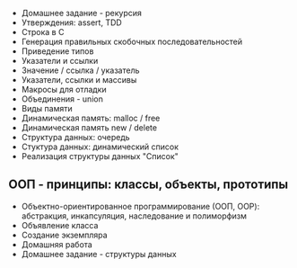 * Домашнее задание - рекурсия
* Утверждения: assert, TDD
* Строка в C
* Генерация правильных скобочных последовательностей
* Приведение типов
* Указатели и ссылки
* Значение / ссылка / указатель
* Указатели, ссылки и массивы
* Макросы для отладки
* Объединения - union
* Виды памяти
* Динамическая память: malloc / free
* Динамическая память new / delete
* Структура данных: очередь
* Стуктура данных: динамический список
* Реализация структуры данных "Список"
## ﻿ООП - принципы: классы, объекты, прототипы
* Объектно-ориентированное программирование (ООП, OOP): абстракция, инкапсуляция, наследование и полиморфизм
* Объявление класса
* Создание экземпляра
* Домашняя работа
* Домашнее задание - структуры данных
